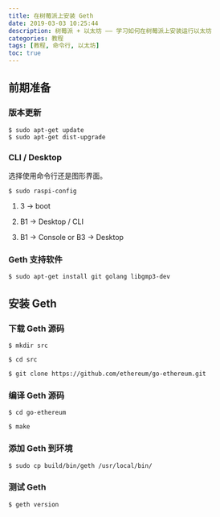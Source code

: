 ```yaml
---
title: 在树莓派上安装 Geth
date: 2019-03-03 10:25:44
description: 树莓派 + 以太坊 —— 学习如何在树莓派上安装运行以太坊
categories: 教程
tags: [教程, 命令行, 以太坊]
toc: true
---
```


## 前期准备

### 版本更新

```shell
$ sudo apt-get update
$ sudo apt-get dist-upgrade
```

### CLI / Desktop

选择使用命令行还是图形界面。

```shell
$ sudo raspi-config
```

1. 3 -> boot

2. B1 -> Desktop / CLI

3. B1 -> Console or B3 -> Desktop

### Geth 支持软件

```shell
$ sudo apt-get install git golang libgmp3-dev
```

## 安装 Geth

### 下载 Geth 源码

```shell
$ mkdir src

$ cd src

$ git clone https://github.com/ethereum/go-ethereum.git
```

### 编译 Geth 源码

```shell
$ cd go-ethereum

$ make
```

### 添加 Geth 到环境

```shell
$ sudo cp build/bin/geth /usr/local/bin/
```

### 测试 Geth

```shell
$ geth version
```